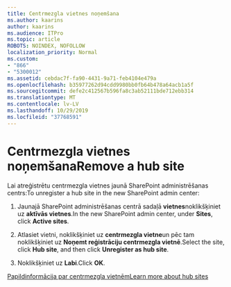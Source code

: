 ```yaml
---
title: Centrmezgla vietnes noņemšana
ms.author: kaarins
author: kaarins
ms.audience: ITPro
ms.topic: article
ROBOTS: NOINDEX, NOFOLLOW
localization_priority: Normal
ms.custom:
- "866"
- "5300012"
ms.assetid: cebdac7f-fa90-4431-9a71-feb4104e479a
ms.openlocfilehash: b35977262d94cdd9980bb0fb64b478a64acb1a5f
ms.sourcegitcommit: defe2c412567b596fa8c3ab52111bde712ebb314
ms.translationtype: MT
ms.contentlocale: lv-LV
ms.lasthandoff: 10/29/2019
ms.locfileid: "37768591"
---
```

# <a name="remove-a-hub-site"></a><span data-ttu-id="8fc7b-102">Centrmezgla vietnes noņemšana</span><span class="sxs-lookup"><span data-stu-id="8fc7b-102">Remove a hub site</span></span>

<span data-ttu-id="8fc7b-103">Lai atreģistrētu centrmezgla vietnes jaunā SharePoint administrēšanas centrs:</span><span class="sxs-lookup"><span data-stu-id="8fc7b-103">To unregister a hub site in the new SharePoint admin center:</span></span>
  
1. <span data-ttu-id="8fc7b-104">Jaunajā SharePoint administrēšanas centrā sadaļā **vietnes**noklikšķiniet uz **aktīvās vietnes**.</span><span class="sxs-lookup"><span data-stu-id="8fc7b-104">In the new SharePoint admin center, under **Sites**, click **Active sites**.</span></span>

2. <span data-ttu-id="8fc7b-105">Atlasiet vietni, noklikšķiniet uz **centrmezgla vietne**un pēc tam noklikšķiniet uz **Noņemt reģistrāciju centrmezgla vietnē**.</span><span class="sxs-lookup"><span data-stu-id="8fc7b-105">Select the site, click **Hub site**, and then click **Unregister as hub site**.</span></span>

3. <span data-ttu-id="8fc7b-106">Noklikšķiniet uz **Labi**.</span><span class="sxs-lookup"><span data-stu-id="8fc7b-106">Click **OK**.</span></span>

[<span data-ttu-id="8fc7b-107">Papildinformācija par centrmezgla vietnēm</span><span class="sxs-lookup"><span data-stu-id="8fc7b-107">Learn more about hub sites</span></span>](https://support.office.com/article/what-is-a-sharepoint-hub-site-fe26ae84-14b7-45b6-a6d1-948b3966427f)
  